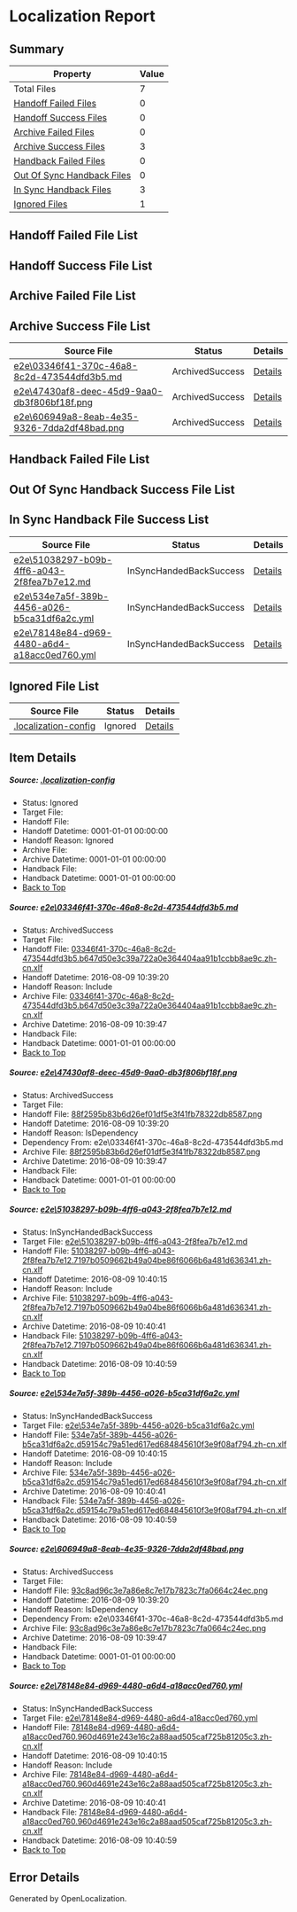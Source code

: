 # <a name='report-top'></a> Localization Report

## Summary
 Property | Value 
 -------- | ----- 
 Total Files | 7
[ Handoff Failed Files ](#handoff-failed-list)| 0
[ Handoff Success Files ](#handoff-success-list)| 0
[ Archive Failed Files ](#archive-failed-list)| 0
[ Archive Success Files ](#archive-success-list)| 3
[ Handback Failed Files ](#handback-failed-list)| 0
[ Out Of Sync Handback Files ](#outofsync-handback-success-list)| 0
[ In Sync Handback Files ](#insync-handback-success-list)| 3
[ Ignored Files ](#ignored-list)| 1

## <a name='handoff-failed-list'></a> Handoff Failed File List

## <a name='handoff-success-list'></a> Handoff Success File List

## <a name='archive-failed-list'></a> Archive Failed File List

## <a name='archive-success-list'></a> Archive Success File List
 Source File | Status | Details 
 ----------- | ------ | ------- 
 [e2e\03346f41-370c-46a8-8c2d-473544dfd3b5.md](https://github.com/OpenLocalizationTestOrg/oltest/blob/1f62691be969331b3b116a7515ab1fde109d5c3b/e2e/03346f41-370c-46a8-8c2d-473544dfd3b5.md) | ArchivedSuccess | [Details](#4133d5e99d5edacc293d2d9ebef9791b43129f761)
 [e2e\47430af8-deec-45d9-9aa0-db3f806bf18f.png](https://github.com/OpenLocalizationTestOrg/oltest/blob/1f62691be969331b3b116a7515ab1fde109d5c3b/e2e/47430af8-deec-45d9-9aa0-db3f806bf18f.png) | ArchivedSuccess | [Details](#88f2595b83b6d26ef01df5e3f41fb78322db85872)
 [e2e\606949a8-8eab-4e35-9326-7dda2df48bad.png](https://github.com/OpenLocalizationTestOrg/oltest/blob/1f62691be969331b3b116a7515ab1fde109d5c3b/e2e/606949a8-8eab-4e35-9326-7dda2df48bad.png) | ArchivedSuccess | [Details](#93c8ad96c3e7a86e8c7e17b7823c7fa0664c24ec5)

## <a name='handback-failed-list'></a> Handback Failed File List

## <a name='outofsync-handback-success-list'></a> Out Of Sync Handback Success File List

## <a name='insync-handback-success-list'></a> In Sync Handback File Success List
 Source File | Status | Details 
 ----------- | ------ | ------- 
 [e2e\51038297-b09b-4ff6-a043-2f8fea7b7e12.md](https://github.com/OpenLocalizationTestOrg/oltest/blob/f591f55f48a3566ec62d50fbb8a6a0d49702ec99/e2e/51038297-b09b-4ff6-a043-2f8fea7b7e12.md) | InSyncHandedBackSuccess | [Details](#142bc50ec138e836466d43f06b52dc83c2aebb9a3)
 [e2e\534e7a5f-389b-4456-a026-b5ca31df6a2c.yml](https://github.com/OpenLocalizationTestOrg/oltest/blob/f591f55f48a3566ec62d50fbb8a6a0d49702ec99/e2e/534e7a5f-389b-4456-a026-b5ca31df6a2c.yml) | InSyncHandedBackSuccess | [Details](#228317d2ba21626213f8d9f00570bd894d072cf84)
 [e2e\78148e84-d969-4480-a6d4-a18acc0ed760.yml](https://github.com/OpenLocalizationTestOrg/oltest/blob/f591f55f48a3566ec62d50fbb8a6a0d49702ec99/e2e/78148e84-d969-4480-a6d4-a18acc0ed760.yml) | InSyncHandedBackSuccess | [Details](#910a428dc359b9d7dd1b983248816a14ee38a2fd6)

## <a name='ignored-list'></a> Ignored File List
 Source File | Status | Details 
 ----------- | ------ | ------- 
 [.localization-config](https://github.com/OpenLocalizationTestOrg/oltest/blob/f591f55f48a3566ec62d50fbb8a6a0d49702ec99/.localization-config) | Ignored | [Details](#3d4f252ac210baf56311d7e97dcc2db10974dbd20)

## Item Details
##### <a name='3d4f252ac210baf56311d7e97dcc2db10974dbd20'></a> Source: [.localization-config](https://github.com/OpenLocalizationTestOrg/oltest/blob/f591f55f48a3566ec62d50fbb8a6a0d49702ec99/.localization-config)
* Status: Ignored
* Target File: 
* Handoff File: 
* Handoff Datetime: 0001-01-01 00:00:00
* Handoff Reason: Ignored
* Archive File: 
* Archive Datetime: 0001-01-01 00:00:00
* Handback File: 
* Handback Datetime: 0001-01-01 00:00:00
* [Back to Top](#report-top)

##### <a name='4133d5e99d5edacc293d2d9ebef9791b43129f761'></a> Source: [e2e\03346f41-370c-46a8-8c2d-473544dfd3b5.md](https://github.com/OpenLocalizationTestOrg/oltest/blob/1f62691be969331b3b116a7515ab1fde109d5c3b/e2e/03346f41-370c-46a8-8c2d-473544dfd3b5.md)
* Status: ArchivedSuccess
* Target File: 
* Handoff File: [03346f41-370c-46a8-8c2d-473544dfd3b5.b647d50e3c39a722a0e364404aa91b1ccbb8ae9c.zh-cn.xlf](https://github.com/OpenLocalizationTestOrg/olhandoff-e2e/blob/888ce0d6bfa468e7c3023cacf8f57ac41de47c6e/ol-handoff/OpenLocalizationTestOrg/ol-test-zhcn/ci/ht/03346f41-370c-46a8-8c2d-473544dfd3b5.b647d50e3c39a722a0e364404aa91b1ccbb8ae9c.zh-cn.xlf)
* Handoff Datetime: 2016-08-09 10:39:20
* Handoff Reason: Include
* Archive File: [03346f41-370c-46a8-8c2d-473544dfd3b5.b647d50e3c39a722a0e364404aa91b1ccbb8ae9c.zh-cn.xlf](https://github.com/OpenLocalizationTestOrg/olhandoff-e2e/blob/557a996ac8f0445d6526cb402955970903f33a3d/ol-archive/OpenLocalizationTestOrg/ol-test-zhcn/ci/ht/03346f41-370c-46a8-8c2d-473544dfd3b5.b647d50e3c39a722a0e364404aa91b1ccbb8ae9c.zh-cn.xlf)
* Archive Datetime: 2016-08-09 10:39:47
* Handback File: 
* Handback Datetime: 0001-01-01 00:00:00
* [Back to Top](#report-top)

##### <a name='88f2595b83b6d26ef01df5e3f41fb78322db85872'></a> Source: [e2e\47430af8-deec-45d9-9aa0-db3f806bf18f.png](https://github.com/OpenLocalizationTestOrg/oltest/blob/1f62691be969331b3b116a7515ab1fde109d5c3b/e2e/47430af8-deec-45d9-9aa0-db3f806bf18f.png)
* Status: ArchivedSuccess
* Target File: 
* Handoff File: [88f2595b83b6d26ef01df5e3f41fb78322db8587.png](https://github.com/OpenLocalizationTestOrg/olhandoff-e2e/blob/888ce0d6bfa468e7c3023cacf8f57ac41de47c6e/ol-handoff/OpenLocalizationTestOrg/ol-test-zhcn/ci/ht/88f2595b83b6d26ef01df5e3f41fb78322db8587.png)
* Handoff Datetime: 2016-08-09 10:39:20
* Handoff Reason: IsDependency
* Dependency From: e2e\03346f41-370c-46a8-8c2d-473544dfd3b5.md
* Archive File: [88f2595b83b6d26ef01df5e3f41fb78322db8587.png](https://github.com/OpenLocalizationTestOrg/olhandoff-e2e/blob/557a996ac8f0445d6526cb402955970903f33a3d/ol-archive/OpenLocalizationTestOrg/ol-test-zhcn/ci/ht/88f2595b83b6d26ef01df5e3f41fb78322db8587.png)
* Archive Datetime: 2016-08-09 10:39:47
* Handback File: 
* Handback Datetime: 0001-01-01 00:00:00
* [Back to Top](#report-top)

##### <a name='142bc50ec138e836466d43f06b52dc83c2aebb9a3'></a> Source: [e2e\51038297-b09b-4ff6-a043-2f8fea7b7e12.md](https://github.com/OpenLocalizationTestOrg/oltest/blob/f591f55f48a3566ec62d50fbb8a6a0d49702ec99/e2e/51038297-b09b-4ff6-a043-2f8fea7b7e12.md)
* Status: InSyncHandedBackSuccess
* Target File: [e2e\51038297-b09b-4ff6-a043-2f8fea7b7e12.md](https://github.com/OpenLocalizationTestOrg/ol-test-zhcn/blob/179398961288b2b267a30032cc633410319e4053/e2e/51038297-b09b-4ff6-a043-2f8fea7b7e12.md)
* Handoff File: [51038297-b09b-4ff6-a043-2f8fea7b7e12.7197b0509662b49a04be86f6066b6a481d636341.zh-cn.xlf](https://github.com/OpenLocalizationTestOrg/olhandoff-e2e/blob/9c3f9512ac08591306b17b5c1c8700e6c547d359/ol-handoff/OpenLocalizationTestOrg/ol-test-zhcn/ci/ht/51038297-b09b-4ff6-a043-2f8fea7b7e12.7197b0509662b49a04be86f6066b6a481d636341.zh-cn.xlf)
* Handoff Datetime: 2016-08-09 10:40:15
* Handoff Reason: Include
* Archive File: [51038297-b09b-4ff6-a043-2f8fea7b7e12.7197b0509662b49a04be86f6066b6a481d636341.zh-cn.xlf](https://github.com/OpenLocalizationTestOrg/olhandoff-e2e/blob/bad4401595ee78a598ac04b24bbd7de421cf6d0a/ol-archive/OpenLocalizationTestOrg/ol-test-zhcn/ci/ht/51038297-b09b-4ff6-a043-2f8fea7b7e12.7197b0509662b49a04be86f6066b6a481d636341.zh-cn.xlf)
* Archive Datetime: 2016-08-09 10:40:41
* Handback File: [51038297-b09b-4ff6-a043-2f8fea7b7e12.7197b0509662b49a04be86f6066b6a481d636341.zh-cn.xlf](https://github.com/OpenLocalizationTestOrg/olhandback-e2e/blob/49bfcaedbedc693429f7412435298743115a5c5f/ol-handback/OpenLocalizationTestOrg/ol-test-zhcn/ci/ht/51038297-b09b-4ff6-a043-2f8fea7b7e12.7197b0509662b49a04be86f6066b6a481d636341.zh-cn.xlf)
* Handback Datetime: 2016-08-09 10:40:59
* [Back to Top](#report-top)

##### <a name='228317d2ba21626213f8d9f00570bd894d072cf84'></a> Source: [e2e\534e7a5f-389b-4456-a026-b5ca31df6a2c.yml](https://github.com/OpenLocalizationTestOrg/oltest/blob/f591f55f48a3566ec62d50fbb8a6a0d49702ec99/e2e/534e7a5f-389b-4456-a026-b5ca31df6a2c.yml)
* Status: InSyncHandedBackSuccess
* Target File: [e2e\534e7a5f-389b-4456-a026-b5ca31df6a2c.yml](https://github.com/OpenLocalizationTestOrg/ol-test-zhcn/blob/179398961288b2b267a30032cc633410319e4053/e2e/534e7a5f-389b-4456-a026-b5ca31df6a2c.yml)
* Handoff File: [534e7a5f-389b-4456-a026-b5ca31df6a2c.d59154c79a51ed617ed684845610f3e9f08af794.zh-cn.xlf](https://github.com/OpenLocalizationTestOrg/olhandoff-e2e/blob/9c3f9512ac08591306b17b5c1c8700e6c547d359/ol-handoff/OpenLocalizationTestOrg/ol-test-zhcn/ci/ht/534e7a5f-389b-4456-a026-b5ca31df6a2c.d59154c79a51ed617ed684845610f3e9f08af794.zh-cn.xlf)
* Handoff Datetime: 2016-08-09 10:40:15
* Handoff Reason: Include
* Archive File: [534e7a5f-389b-4456-a026-b5ca31df6a2c.d59154c79a51ed617ed684845610f3e9f08af794.zh-cn.xlf](https://github.com/OpenLocalizationTestOrg/olhandoff-e2e/blob/bad4401595ee78a598ac04b24bbd7de421cf6d0a/ol-archive/OpenLocalizationTestOrg/ol-test-zhcn/ci/ht/534e7a5f-389b-4456-a026-b5ca31df6a2c.d59154c79a51ed617ed684845610f3e9f08af794.zh-cn.xlf)
* Archive Datetime: 2016-08-09 10:40:41
* Handback File: [534e7a5f-389b-4456-a026-b5ca31df6a2c.d59154c79a51ed617ed684845610f3e9f08af794.zh-cn.xlf](https://github.com/OpenLocalizationTestOrg/olhandback-e2e/blob/49bfcaedbedc693429f7412435298743115a5c5f/ol-handback/OpenLocalizationTestOrg/ol-test-zhcn/ci/ht/534e7a5f-389b-4456-a026-b5ca31df6a2c.d59154c79a51ed617ed684845610f3e9f08af794.zh-cn.xlf)
* Handback Datetime: 2016-08-09 10:40:59
* [Back to Top](#report-top)

##### <a name='93c8ad96c3e7a86e8c7e17b7823c7fa0664c24ec5'></a> Source: [e2e\606949a8-8eab-4e35-9326-7dda2df48bad.png](https://github.com/OpenLocalizationTestOrg/oltest/blob/1f62691be969331b3b116a7515ab1fde109d5c3b/e2e/606949a8-8eab-4e35-9326-7dda2df48bad.png)
* Status: ArchivedSuccess
* Target File: 
* Handoff File: [93c8ad96c3e7a86e8c7e17b7823c7fa0664c24ec.png](https://github.com/OpenLocalizationTestOrg/olhandoff-e2e/blob/888ce0d6bfa468e7c3023cacf8f57ac41de47c6e/ol-handoff/OpenLocalizationTestOrg/ol-test-zhcn/ci/ht/93c8ad96c3e7a86e8c7e17b7823c7fa0664c24ec.png)
* Handoff Datetime: 2016-08-09 10:39:20
* Handoff Reason: IsDependency
* Dependency From: e2e\03346f41-370c-46a8-8c2d-473544dfd3b5.md
* Archive File: [93c8ad96c3e7a86e8c7e17b7823c7fa0664c24ec.png](https://github.com/OpenLocalizationTestOrg/olhandoff-e2e/blob/557a996ac8f0445d6526cb402955970903f33a3d/ol-archive/OpenLocalizationTestOrg/ol-test-zhcn/ci/ht/93c8ad96c3e7a86e8c7e17b7823c7fa0664c24ec.png)
* Archive Datetime: 2016-08-09 10:39:47
* Handback File: 
* Handback Datetime: 0001-01-01 00:00:00
* [Back to Top](#report-top)

##### <a name='910a428dc359b9d7dd1b983248816a14ee38a2fd6'></a> Source: [e2e\78148e84-d969-4480-a6d4-a18acc0ed760.yml](https://github.com/OpenLocalizationTestOrg/oltest/blob/f591f55f48a3566ec62d50fbb8a6a0d49702ec99/e2e/78148e84-d969-4480-a6d4-a18acc0ed760.yml)
* Status: InSyncHandedBackSuccess
* Target File: [e2e\78148e84-d969-4480-a6d4-a18acc0ed760.yml](https://github.com/OpenLocalizationTestOrg/ol-test-zhcn/blob/179398961288b2b267a30032cc633410319e4053/e2e/78148e84-d969-4480-a6d4-a18acc0ed760.yml)
* Handoff File: [78148e84-d969-4480-a6d4-a18acc0ed760.960d4691e243e16c2a88aad505caf725b81205c3.zh-cn.xlf](https://github.com/OpenLocalizationTestOrg/olhandoff-e2e/blob/9c3f9512ac08591306b17b5c1c8700e6c547d359/ol-handoff/OpenLocalizationTestOrg/ol-test-zhcn/ci/ht/78148e84-d969-4480-a6d4-a18acc0ed760.960d4691e243e16c2a88aad505caf725b81205c3.zh-cn.xlf)
* Handoff Datetime: 2016-08-09 10:40:15
* Handoff Reason: Include
* Archive File: [78148e84-d969-4480-a6d4-a18acc0ed760.960d4691e243e16c2a88aad505caf725b81205c3.zh-cn.xlf](https://github.com/OpenLocalizationTestOrg/olhandoff-e2e/blob/bad4401595ee78a598ac04b24bbd7de421cf6d0a/ol-archive/OpenLocalizationTestOrg/ol-test-zhcn/ci/ht/78148e84-d969-4480-a6d4-a18acc0ed760.960d4691e243e16c2a88aad505caf725b81205c3.zh-cn.xlf)
* Archive Datetime: 2016-08-09 10:40:41
* Handback File: [78148e84-d969-4480-a6d4-a18acc0ed760.960d4691e243e16c2a88aad505caf725b81205c3.zh-cn.xlf](https://github.com/OpenLocalizationTestOrg/olhandback-e2e/blob/49bfcaedbedc693429f7412435298743115a5c5f/ol-handback/OpenLocalizationTestOrg/ol-test-zhcn/ci/ht/78148e84-d969-4480-a6d4-a18acc0ed760.960d4691e243e16c2a88aad505caf725b81205c3.zh-cn.xlf)
* Handback Datetime: 2016-08-09 10:40:59
* [Back to Top](#report-top)


## Error Details

Generated by OpenLocalization.
